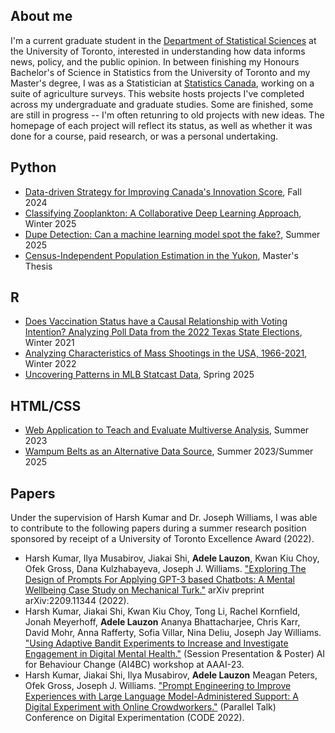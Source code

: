 
## About me
I'm a current graduate student in the [Department of Statistical Sciences](https://www.statistics.utoronto.ca/) at the University of Toronto, interested in understanding how data informs news, policy, and the public opinion. In between finishing my Honours Bachelor's of Science in Statistics from the University of Toronto and my Master's degree, I was as a Statistician at [Statistics Canada](https://www.statcan.gc.ca/en), working on a suite of agriculture surveys. This website hosts projects I've completed across my undergraduate and graduate studies. Some are finished, some are still in progress -- I'm often retunring to old projects with new ideas. The homepage of each project will reflect its status, as well as whether it was done for a course, paid research, or was a personal undertaking. 

## Python
- [Data-driven Strategy for Improving Canada's Innovation Score](canada-innovation/summary.md), Fall 2024
- [Classifying Zooplankton: A Collaborative Deep Learning Approach](zooplankton/summary.md), Winter 2025
- [Dupe Detection: Can a machine learning model spot the fake?](fake-detection/summary.md), Summer 2025
- [Census-Independent Population Estimation in the Yukon](population-estimation/summary.md), Master's Thesis
  



## R
- [Does Vaccination Status have a Causal Relationship with Voting Intention? Analyzing Poll Data from the 2022 Texas State Elections](vaccination-status/summary.md), Winter 2021
- [Analyzing Characteristics of Mass Shootings in the USA, 1966-2021](mass-shootings/summary.md), Winter 2022
- [Uncovering Patterns in MLB Statcast Data](mlb-performance/summary.md), Spring 2025


## HTML/CSS
- [Web Application to Teach and Evaluate Multiverse Analysis](multiverse-analysis/summary.md), Summer 2023
- [Wampum Belts as an Alternative Data Source](wampum/summary.md), Summer 2023/Summer 2025


## Papers 
Under the supervision of Harsh Kumar and Dr. Joseph Williams, I was able to contribute to the following papers during a summer research position sponsored by receipt of a University of Toronto Excellence Award (2022). 

- Harsh Kumar, Ilya Musabirov, Jiakai Shi, **Adele Lauzon**, Kwan Kiu Choy, Ofek Gross, Dana Kulzhabayeva, Joseph J. Williams. ["Exploring The Design of Prompts For Applying GPT-3 based Chatbots: A Mental Wellbeing Case Study on Mechanical Turk."](https://arxiv.org/abs/2209.11344) arXiv preprint arXiv:2209.11344 (2022).
- Harsh Kumar, Jiakai Shi, Kwan Kiu Choy, Tong Li, Rachel Kornfield, Jonah Meyerhoff, **Adele Lauzon** Ananya Bhattacharjee, Chris Karr, David Mohr, Anna Rafferty, Sofia Villar, Nina Deliu, Joseph Jay Williams. ["Using Adaptive Bandit Experiments to Increase and Investigate Engagement in Digital Mental Health."](https://drive.google.com/file/d/1mF8g4RxucLEoDw7B7Qs5MHyeEg_KiNUF/view) (Session Presentation & Poster) AI for Behaviour Change (AI4BC) workshop at AAAI-23.
- Harsh Kumar, Jiakai Shi, Ilya Musabirov, **Adele Lauzon** Meagan Peters, Ofek Gross, Joseph J. Williams. ["Prompt Engineering to Improve Experiences with Large Language Model-Administered Support: A Digital Experiment with Online Crowdworkers."](https://drive.google.com/file/d/11o4GSK6Xaa3vBBM-y1nR0Kgy36i69GVW/view) (Parallel Talk) Conference on Digital Experimentation (CODE 2022).












